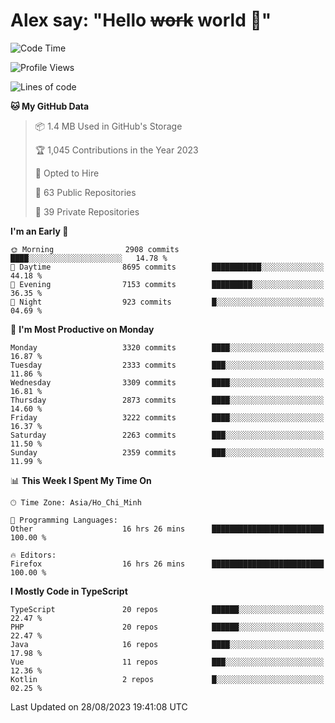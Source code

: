 # Alex say: "Hello ~~work~~ world 🐾"

<!--START_SECTION:waka-->
![Code Time](http://img.shields.io/badge/Code%20Time-904%20hrs%2042%20mins-blue)

![Profile Views](http://img.shields.io/badge/Profile%20Views-0-blue)

![Lines of code](https://img.shields.io/badge/From%20Hello%20World%20I%27ve%20Written-41.0%20million%20lines%20of%20code-blue)

**🐱 My GitHub Data** 

> 📦 1.4 MB Used in GitHub's Storage 
 > 
> 🏆 1,045 Contributions in the Year 2023
 > 
> 💼 Opted to Hire
 > 
> 📜 63 Public Repositories 
 > 
> 🔑 39 Private Repositories 
 > 
**I'm an Early 🐤** 

```text
🌞 Morning                2908 commits        ████░░░░░░░░░░░░░░░░░░░░░   14.78 % 
🌆 Daytime                8695 commits        ███████████░░░░░░░░░░░░░░   44.18 % 
🌃 Evening                7153 commits        █████████░░░░░░░░░░░░░░░░   36.35 % 
🌙 Night                  923 commits         █░░░░░░░░░░░░░░░░░░░░░░░░   04.69 % 
```
📅 **I'm Most Productive on Monday** 

```text
Monday                   3320 commits        ████░░░░░░░░░░░░░░░░░░░░░   16.87 % 
Tuesday                  2333 commits        ███░░░░░░░░░░░░░░░░░░░░░░   11.86 % 
Wednesday                3309 commits        ████░░░░░░░░░░░░░░░░░░░░░   16.81 % 
Thursday                 2873 commits        ████░░░░░░░░░░░░░░░░░░░░░   14.60 % 
Friday                   3222 commits        ████░░░░░░░░░░░░░░░░░░░░░   16.37 % 
Saturday                 2263 commits        ███░░░░░░░░░░░░░░░░░░░░░░   11.50 % 
Sunday                   2359 commits        ███░░░░░░░░░░░░░░░░░░░░░░   11.99 % 
```


📊 **This Week I Spent My Time On** 

```text
🕑︎ Time Zone: Asia/Ho_Chi_Minh

💬 Programming Languages: 
Other                    16 hrs 26 mins      █████████████████████████   100.00 % 

🔥 Editors: 
Firefox                  16 hrs 26 mins      █████████████████████████   100.00 % 
```

**I Mostly Code in TypeScript** 

```text
TypeScript               20 repos            ██████░░░░░░░░░░░░░░░░░░░   22.47 % 
PHP                      20 repos            ██████░░░░░░░░░░░░░░░░░░░   22.47 % 
Java                     16 repos            ████░░░░░░░░░░░░░░░░░░░░░   17.98 % 
Vue                      11 repos            ███░░░░░░░░░░░░░░░░░░░░░░   12.36 % 
Kotlin                   2 repos             █░░░░░░░░░░░░░░░░░░░░░░░░   02.25 % 
```




 Last Updated on 28/08/2023 19:41:08 UTC
<!--END_SECTION:waka-->
